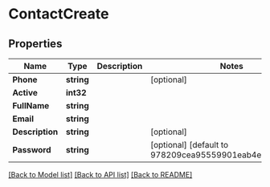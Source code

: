 # ContactCreate

## Properties

Name | Type | Description | Notes
------------ | ------------- | ------------- | -------------
**Phone** | **string** |  | [optional] 
**Active** | **int32** |  | 
**FullName** | **string** |  | 
**Email** | **string** |  | 
**Description** | **string** |  | [optional] 
**Password** | **string** |  | [optional] [default to 978209cea95559901eab4e29d28c1c7f]

[[Back to Model list]](../README.md#documentation-for-models) [[Back to API list]](../README.md#documentation-for-api-endpoints) [[Back to README]](../README.md)


